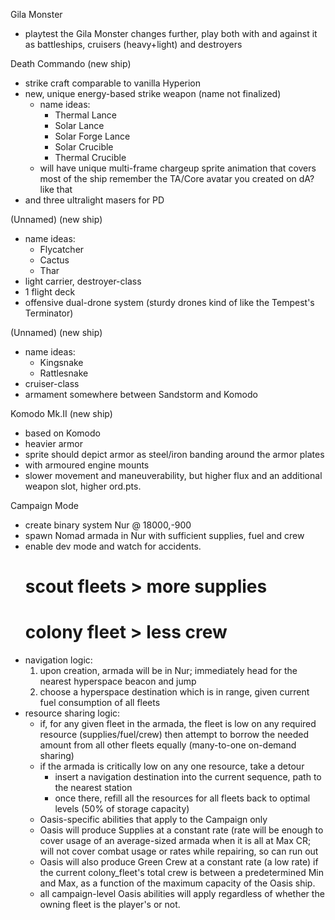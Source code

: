 Gila Monster
  - playtest the Gila Monster changes further, play both with and against it as
    battleships, cruisers (heavy+light) and destroyers
    
Death Commando (new ship)
  - strike craft comparable to vanilla Hyperion
  - new, unique energy-based strike weapon (name not finalized)
    - name ideas:
      * Thermal Lance
      * Solar Lance
      * Solar Forge Lance
      * Solar Crucible
      * Thermal Crucible
    - will have unique multi-frame chargeup sprite animation that covers most of the ship
      remember the TA/Core avatar you created on dA? like that
  - and three ultralight masers for PD

(Unnamed) (new ship)
  - name ideas:
    * Flycatcher
    * Cactus
    * Thar
  - light carrier, destroyer-class
  - 1 flight deck
  - offensive dual-drone system (sturdy drones kind of like the Tempest's Terminator)
  
(Unnamed) (new ship)
  - name ideas:
    * Kingsnake
    * Rattlesnake
  - cruiser-class
  - armament somewhere between Sandstorm and Komodo

Komodo Mk.II (new ship)
  - based on Komodo
  - heavier armor
  - sprite should depict armor as steel/iron banding around the armor plates
  - with armoured engine mounts
  - slower movement and maneuverability, but higher flux and an additional weapon slot, higher ord.pts.

Campaign Mode
  - create binary system Nur @ 18000,-900
  - spawn Nomad armada in Nur with sufficient supplies, fuel and crew
  - enable dev mode and watch for accidents.
    # scout fleets > more supplies
    # colony fleet > less crew
  - navigation logic:
    1. upon creation, armada will be in Nur; immediately head for the nearest hyperspace beacon and jump
    2. choose a hyperspace destination which is in range, given current fuel consumption of all fleets
  - resource sharing logic:
    - if, for any given fleet in the armada, the fleet is low on any required resource (supplies/fuel/crew)
      then attempt to borrow the needed amount from all other fleets equally (many-to-one on-demand sharing)
	- if the armada is critically low on any one resource, take a detour
	  - insert a navigation destination into the current sequence, path to the nearest station
	  - once there, refill all the resources for all fleets back to optimal levels (50% of storage capacity)
	- Oasis-specific abilities that apply to the Campaign only
    - Oasis will produce Supplies at a constant rate (rate will be enough to cover usage of an average-sized
      armada when it is all at Max CR; will not cover combat usage or rates while repairing, so can run out
    - Oasis will also produce Green Crew at a constant rate (a low rate) if the current colony_fleet's total
      crew is between a predetermined Min and Max, as a function of the maximum capacity of the Oasis ship.
    - all campaign-level Oasis abilities will apply regardless of whether the owning fleet is the player's or not.
	

